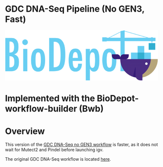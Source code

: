 # GDC DNA-Seq Pipeline (No GEN3, Fast)

![](images/image1.png)

# Implemented with the BioDepot-workflow-builder (Bwb)

# Overview

This version of the [GDC DNA-Seq no GEN3 workflow](https://github.com/Biodepot-LLC/workflows/tree/master/DNA/GDC_dna_seq_no_gen3) is faster, as it does not wait for Mutect2 and Pindel before launching igv.

The original GDC DNA-Seq workflow is located [here](https://github.com/Biodepot-LLC/workflows/tree/master/DNA/GDC_dna_seq).